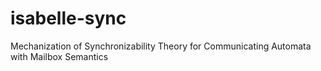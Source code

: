 # isabelle-sync
Mechanization of Synchronizability Theory for Communicating Automata with Mailbox Semantics
